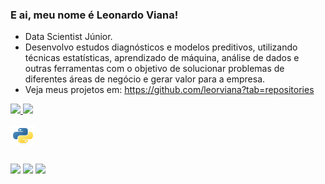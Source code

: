 ### E ai, meu nome é Leonardo Viana! 

- Data Scientist Júnior.
- Desenvolvo estudos diagnósticos e modelos preditivos, utilizando técnicas estatísticas, aprendizado de máquina, análise de dados e outras ferramentas com o objetivo de solucionar problemas de diferentes áreas de negócio e gerar valor para a empresa.
- Veja meus projetos em: https://github.com/leorviana?tab=repositories
 <div>
  <a href="https://github.com/leorviana">
  <img height="180em" src="https://github-readme-stats.vercel.app/api?username=leorviana&show_icons=true&theme=dark&include_all_commits=true&count_private=true"/>
  <img height="180em" src="https://github-readme-stats.vercel.app/api/top-langs/?username=leorviana&layout=compact&langs_count=7&theme=dark"/>
</div>
  
</div>
<div style="display: inline_block"><br>
  <img align="center" alt="Rafa-Python" height="30" width="40" src="https://raw.githubusercontent.com/devicons/devicon/master/icons/python/python-original.svg">
</div>

##

<div> 
  <a href="https://instagram.com/leoxviana" target="_blank"><img src="https://img.shields.io/badge/-Instagram-%23E4405F?style=for-the-badge&logo=instagram&logoColor=white" target="_blank"></a>
  <a href = "leorviana98@gmail.com"><img src="https://img.shields.io/badge/-Gmail-%23333?style=for-the-badge&logo=gmail&logoColor=white" target="_blank"></a>
  <a href="https://www.linkedin.com/in/leonardo-r-viana-xavier-711532212" target="_blank"><img src="https://img.shields.io/badge/-LinkedIn-%230077B5?style=for-the-badge&logo=linkedin&logoColor=white" target="_blank"></a> 
</div>
